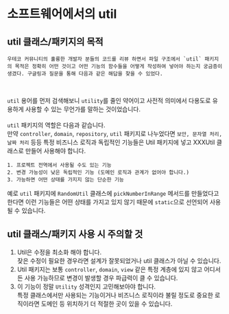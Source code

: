 # 소프트웨어에서의 util

## util 클래스/패키지의 목적

```
우테코 커뮤니티의 훌륭한 개발자 분들의 코드를 리뷰 하면서 파일 구조에서 `util` 패키지의 목적은 정확히 어떤 것이고 어떤 기능의 함수들을 어떻게 작성하여 넣어야 하는지 궁금증이 생겼다. 구글링과 질문을 통해 다음과 같은 해답을 찾을 수 있었다.
```
<br>

`util` 용어를 먼저 검색해보니 `utility`를 줄인 약어이고 사전적 의미에서 다용도로 유용하게 사용할 수 있는 무언가를 말하는 것이었습니다. <br> <br>
`util` 패키지의 역할은 다음과 같습니다. <br> 
만약 `controller`, `domain`, `repository`, `util` 패키지로 나누었다면 `보안, 문자열 처리, 날짜 처리` 등등 특정 비즈니스 로직과 독립적인 기능들은 Util 패키지에 넣고 XXXUtil 클래스로 만들어 사용해야 합니다. <br>

    1. 프로젝트 전역에서 사용될 수도 있는 기능
    2. 변경 가능성이 낮은 독립적인 기능 (도메인 로직과 관계가 없어야 합니다.)
    3. 가능하면 어떤 상태를 가지지 않는 단순한 기능

예로 `util` 패키지에 `RandomUtil` 클래스에 `pickNumberInRange` 메서드를 만들었다고 한다면 이런 기능들은 어떤 상태를 가지고 있지 않기 때문에 `static`으로 선언되어 사용될 수 있습니다.

## util 클래스/패키지 사용 시 주의할 것
1. Util은 수정을 최소화 해야 합니다. <br> 잦은 수정이 필요한 경우라면 설계가 잘못되었거나 util 클래스가 아닐 수 있습니다.
2. Util 패키지는 보통 `controller`, `domain`, `view` 같은 특정 계층에 있지 않고 어디서든 사용 가능하므로 변경이 발생할 경우 파급력이 클 수 있습니다. 
3. 이 기능이 정말 `Utility` 성격인지 고민해보아야 합니다. <br> 특정 클래스에서만 사용되는 기능이거나 비즈니스 로직이라 불릴 정도로 중요한 로직이라면 도메인 등 위치하기 더 적절한 곳이 있을 수 있습니다.
